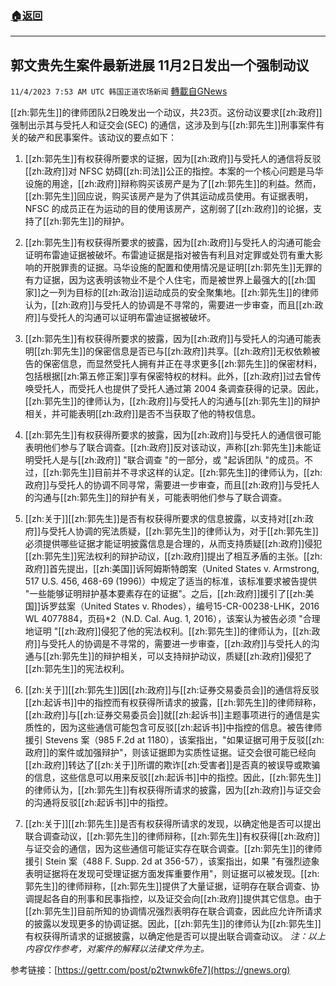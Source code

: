 ###  [:house:返回](README.md)
---


## 郭文贵先生案件最新进展 11月2日发出一个强制动议
`11/4/2023 7:53 AM UTC 韩国正道农场新闻` [轉載自GNews](https://gnews.org/articles/1919739)

[[zh:郭先生]]的律师团队2日晚发出一个动议，共23页。这份动议要求[[zh:政府]]强制出示其与受托人和证交会(SEC) 的通信，这涉及到与[[zh:郭先生]]刑事案件有关的破产和民事案件。该动议的要点如下：

1. [[zh:郭先生]]有权获得所要求的证据，因为[[zh:政府]]与受托人的通信将反驳[[zh:政府]]对 NFSC 妨碍[[zh:司法]]公正的指控。本案的一个核心问题是马华设施的用途，[[zh:政府]]辩称购买该房产是为了[[zh:郭先生]]的利益。然而，[[zh:郭先生]]回应说，购买该房产是为了供其运动成员使用。有证据表明，NFSC 的成员正在为运动的目的使用该房产，这削弱了[[zh:政府]]的论据，支持了[[zh:郭先生]]的辩护。

2. [[zh:郭先生]]有权获得所要求的披露，因为[[zh:政府]]与受托人的沟通可能会证明布雷迪证据被破坏。布雷迪证据是指对被告有利且对定罪或处罚有重大影响的开脱罪责的证据。马华设施的配置和使用情况是证明[[zh:郭先生]]无罪的有力证据，因为这表明该物业不是个人住宅，而是被世界上最强大的[[zh:国家]]之一列为目标的[[zh:政治]]运动成员的安全聚集地。[[zh:郭先生]]的律师认为，[[zh:政府]]与受托人的协调是不寻常的，需要进一步审查，而且[[zh:政府]]与受托人的沟通可以证明布雷迪证据被破坏。

3. [[zh:郭先生]]有权获得所要求的披露，因为[[zh:政府]]与受托人的沟通可能表明[[zh:郭先生]]的保密信息是否已与[[zh:政府]]共享。[[zh:政府]]无权依赖被告的保密信息，而显然受托人拥有并正在寻求更多[[zh:郭先生]]的保密材料，包括根据[[zh:第五修正案]]享有保密特权的材料。此外，[[zh:政府]]过去曾传唤受托人，而受托人也提供了受托人通过第 2004 条调查获得的记录。因此，[[zh:郭先生]]的律师认为，[[zh:政府]]与受托人的沟通与[[zh:郭先生]]的辩护相关，并可能表明[[zh:政府]]是否不当获取了他的特权信息。

4. [[zh:郭先生]]有权获得所要求的披露，因为[[zh:政府]]与受托人的通信很可能表明他们参与了联合调查。[[zh:政府]]反对该动议，声称[[zh:郭先生]]未能证明受托人是与[[zh:政府]] "联合调查 "的一部分，或 "起诉团队 "的成员。不过，[[zh:郭先生]]目前并不寻求这样的认定。[[zh:郭先生]]的律师认为，[[zh:政府]]与受托人的协调不同寻常，需要进一步审查，而且[[zh:政府]]与受托人的沟通与[[zh:郭先生]]的辩护有关，可能表明他们参与了联合调查。

5. [[zh:关于]][[zh:郭先生]]是否有权获得所要求的信息披露，以支持对[[zh:政府]]与受托人协调的宪法质疑，[[zh:郭先生]]的律师认为，对于[[zh:郭先生]]必须提供哪些证据才能证明披露信息是合理的，从而支持质疑[[zh:政府]]侵犯[[zh:郭先生]]宪法权利的辩护动议，[[zh:政府]]提出了相互矛盾的主张。[[zh:政府]]首先提出，[[zh:美国]]诉阿姆斯特朗案（United States v. Armstrong, 517 U.S. 456, 468-69 (1996)）中规定了适当的标准，该标准要求被告提供 "一些能够证明辩护基本要素存在的证据"。之后，[[zh:政府]]援引了[[zh:美国]]诉罗兹案（United States v. Rhodes），编号15-CR-00238-LHK，2016 WL 4077884，页码\*2（N.D. Cal. Aug. 1, 2016），该案认为被告必须 "合理地证明 "[[zh:政府]]侵犯了他的宪法权利。[[zh:郭先生]]的律师认为，[[zh:政府]]与受托人的协调是不寻常的，需要进一步审查，[[zh:政府]]与受托人的沟通与[[zh:郭先生]]的辩护相关，可以支持辩护动议，质疑[[zh:政府]]侵犯了[[zh:郭先生]]的宪法权利。

6. [[zh:关于]][[zh:郭先生]]因[[zh:政府]]与[[zh:证券交易委员会]]的通信将反驳[[zh:起诉书]]中的指控而有权获得所请求的披露，[[zh:郭先生]]的律师辩称，[[zh:政府]]与[[zh:证券交易委员会]]就[[zh:起诉书]]主题事项进行的通信是实质性的，因为这些通信可能包含可反驳[[zh:起诉书]]中指控的信息。被告律师援引 Stevens 案（985 F.2d at 1180），该案指出，"如果证据可用于反驳[[zh:政府]]的案件或加强辩护"，则该证据即为实质性证据。证交会很可能已经向[[zh:政府]]转达了[[zh:关于]]所谓的欺诈[[zh:受害者]]是否真的被误导或欺骗的信息，这些信息可以用来反驳[[zh:起诉书]]中的指控。因此，[[zh:郭先生]]的律师认为，[[zh:郭先生]]有权获得所请求的披露，因为[[zh:政府]]与证交会的沟通将反驳[[zh:起诉书]]中的指控。

7. [[zh:关于]][[zh:郭先生]]是否有权获得所请求的发现，以确定他是否可以提出联合调查动议，[[zh:郭先生]]的律师辩称，[[zh:郭先生]]有权获得[[zh:政府]]与证交会的通信，因为这些通信可能证实存在联合调查。[[zh:郭先生]]的律师援引 Stein 案（488 F. Supp. 2d at 356-57），该案指出，如果 "有强烈迹象表明证据将在发现可受理证据方面发挥重要作用"，则证据可以被发现。[[zh:郭先生]]的律师辩称，[[zh:郭先生]]提供了大量证据，证明存在联合调查、协调提起各自的刑事和民事指控，以及证交会向[[zh:政府]]提供其它信息。由于[[zh:郭先生]]目前所知的协调情况强烈表明存在联合调查，因此应允许所请求的披露以发现更多的协调证据。因此，[[zh:郭先生]]的律师认为[[zh:郭先生]]有权获得所请求的证据披露，以确定他是否可以提出联合调查动议。
*注：以上内容仅作参考，对案件的解释以法律文件为主。*

参考链接：[https://gettr.com/post/p2twnwk6fe7](https://gnews.org)

